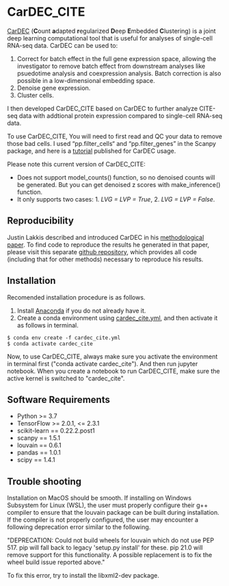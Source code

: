 # CarDEC_CITE

[CarDEC](https://github.com/jlakkis/CarDEC) (**C**ount **a**dapted **r**egularized **D**eep **E**mbedded **C**lustering) is a joint deep learning computational tool that is useful for analyses of single-cell RNA-seq data. CarDEC can be used to:

1. Correct for batch effect in the full gene expression space, allowing the investigator to remove batch effect from downstream analyses like psuedotime analysis and coexpression analysis. Batch correction is also possible in a low-dimensional embedding space.
2. Denoise gene expression.
3. Cluster cells.


I then developed CarDEC_CITE based on CarDEC to further analyze CITE-seq data with addtional protein expression compared to single-cell RNA-seq data.

To use CarDEC_CITE, You will need to first read and QC your data to remove those bad cells. I used “pp.filter_cells“ and “pp.filter_genes” in the Scanpy package, and here is a [tutorial](https://drive.google.com/drive/folders/19VVOoq4XSdDFRZDou-VbTMyV2Na9z53O?usp=sharing) published for CarDEC usage.

Please note this current version of CarDEC_CITE:
* Does not support model_counts() function, so no denoised counts will be generated. But you can get denoised z scores with make_inference() function. 
* It only supports two cases: 1. *LVG = LVP = True*, 2. *LVG = LVP = False*.

## Reproducibility

Justin Lakkis described and introduced CarDEC in his [methodological paper](https://www.biorxiv.org/content/10.1101/2020.09.23.310003v1). To find code to reproduce the results he generated in that paper, please visit this separate [github repository](https://github.com/jlakkis/CarDEC_Codes), which provides all code (including that for other methods) necessary to reproduce his results.


## Installation

Recomended installation procedure is as follows. 

1. Install [Anaconda](https://www.anaconda.com/products/individual) if you do not already have it. 
2. Create a conda environment using [cardec_cite.yml](https://github.com/HanyingYan/CarDEC_CITE/blob/main/cardec_cite.yml), and then activate it as follows in terminal.

```
$ conda env create -f cardec_cite.yml
$ conda activate cardec_cite
```

Now, to use CarDEC_CITE, always make sure you activate the environment in terminal first ("conda activate cardec_cite"). And then run jupyter notebook. When you create a notebook to run CarDEC_CITE, make sure the active kernel is switched to "cardec_cite".


## Software Requirements
    
- Python >= 3.7
- TensorFlow >= 2.0.1, <= 2.3.1
- scikit-learn == 0.22.2.post1
- scanpy == 1.5.1
- louvain == 0.6.1
- pandas == 1.0.1
- scipy == 1.4.1


## Trouble shooting

Installation on MacOS should be smooth. If installing on Windows Subsystem for Linux (WSL), the user must properly configure their g++ compiler to ensure that the louvain package can be built during installation. If the compiler is not properly configured, the user may encounter a following deprecation error similar to the following.

"DEPRECATION: Could not build wheels for louvain which do not use PEP 517. pip will fall back to legacy 'setup.py install' for these. pip 21.0 will remove support for this functionality. A possible replacement is to fix the wheel build issue reported above."

To fix this error, try to install the libxml2-dev package.